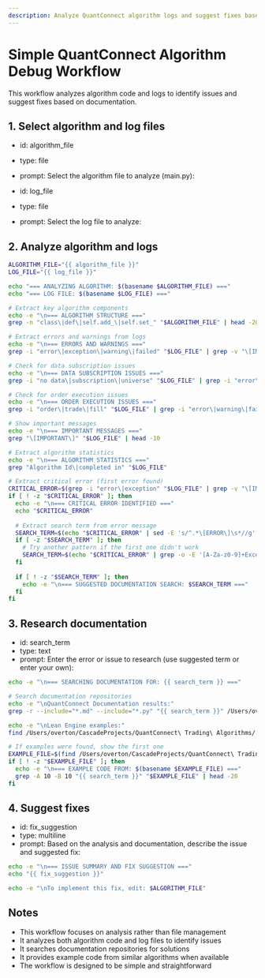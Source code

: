```yaml
---
description: Analyze QuantConnect algorithm logs and suggest fixes based on documentation
---
```

# Simple QuantConnect Algorithm Debug Workflow

This workflow analyzes algorithm code and logs to identify issues and suggest fixes based on documentation.

## 1. Select algorithm and log files
- id: algorithm_file
- type: file
- prompt: Select the algorithm file to analyze (main.py):

- id: log_file
- type: file
- prompt: Select the log file to analyze:

## 2. Analyze algorithm and logs
```bash
ALGORITHM_FILE="{{ algorithm_file }}"
LOG_FILE="{{ log_file }}"

echo "=== ANALYZING ALGORITHM: $(basename $ALGORITHM_FILE) ==="
echo "=== LOG FILE: $(basename $LOG_FILE) ==="

# Extract key algorithm components
echo -e "\n=== ALGORITHM STRUCTURE ==="
grep -n "class\|def\|self.add_\|self.set_" "$ALGORITHM_FILE" | head -20

# Extract errors and warnings from logs
echo -e "\n=== ERRORS AND WARNINGS ==="
grep -i "error\|exception\|warning\|failed" "$LOG_FILE" | grep -v "\[IMPORTANT\]"

# Check for data subscription issues
echo -e "\n=== DATA SUBSCRIPTION ISSUES ==="
grep -i "no data\|subscription\|universe" "$LOG_FILE" | grep -i "error\|warning\|failed"

# Check for order execution issues
echo -e "\n=== ORDER EXECUTION ISSUES ==="
grep -i "order\|trade\|fill" "$LOG_FILE" | grep -i "error\|warning\|failed"

# Show important messages
echo -e "\n=== IMPORTANT MESSAGES ==="
grep "\[IMPORTANT\]" "$LOG_FILE" | head -10

# Extract algorithm statistics
echo -e "\n=== ALGORITHM STATISTICS ==="
grep "Algorithm Id\|completed in" "$LOG_FILE"

# Extract critical error (first error found)
CRITICAL_ERROR=$(grep -i "error\|exception" "$LOG_FILE" | grep -v "\[IMPORTANT\]" | head -1)
if [ ! -z "$CRITICAL_ERROR" ]; then
  echo -e "\n=== CRITICAL ERROR IDENTIFIED ==="
  echo "$CRITICAL_ERROR"
  
  # Extract search term from error message
  SEARCH_TERM=$(echo "$CRITICAL_ERROR" | sed -E 's/^.*\[ERROR\]\s*//g' | cut -d':' -f1 | head -c 50)
  if [ -z "$SEARCH_TERM" ]; then
    # Try another pattern if the first one didn't work
    SEARCH_TERM=$(echo "$CRITICAL_ERROR" | grep -o -E '[A-Za-z0-9]+Exception|Error[A-Za-z0-9]*' | head -1)
  fi
  
  if [ ! -z "$SEARCH_TERM" ]; then
    echo -e "\n=== SUGGESTED DOCUMENTATION SEARCH: $SEARCH_TERM ==="
  fi
fi
```

## 3. Research documentation
- id: search_term
- type: text
- prompt: Enter the error or issue to research (use suggested term or enter your own):

```bash
echo -e "\n=== SEARCHING DOCUMENTATION FOR: {{ search_term }} ==="

# Search documentation repositories
echo -e "\nQuantConnect Documentation results:"
grep -r --include="*.md" --include="*.py" "{{ search_term }}" /Users/overton/CascadeProjects/QuantConnect\ Trading\ Algorithms/.windsurf/QC-Doc-Repos/Documentation | head -5

echo -e "\nLean Engine examples:"
find /Users/overton/CascadeProjects/QuantConnect\ Trading\ Algorithms/.windsurf/QC-Doc-Repos/Lean/Algorithm.Python -type f -name "*.py" -exec grep -l "{{ search_term }}" {} \; | head -3

# If examples were found, show the first one
EXAMPLE_FILE=$(find /Users/overton/CascadeProjects/QuantConnect\ Trading\ Algorithms/.windsurf/QC-Doc-Repos/Lean/Algorithm.Python -type f -name "*.py" -exec grep -l "{{ search_term }}" {} \; | head -1)
if [ ! -z "$EXAMPLE_FILE" ]; then
  echo -e "\n=== EXAMPLE CODE FROM: $(basename $EXAMPLE_FILE) ==="
  grep -A 10 -B 10 "{{ search_term }}" "$EXAMPLE_FILE" | head -20
fi
```

## 4. Suggest fixes
- id: fix_suggestion
- type: multiline
- prompt: Based on the analysis and documentation, describe the issue and suggested fix:

```bash
echo -e "\n=== ISSUE SUMMARY AND FIX SUGGESTION ==="
echo "{{ fix_suggestion }}"

echo -e "\nTo implement this fix, edit: $ALGORITHM_FILE"
```

## Notes
- This workflow focuses on analysis rather than file management
- It analyzes both algorithm code and log files to identify issues
- It searches documentation repositories for solutions
- It provides example code from similar algorithms when available
- The workflow is designed to be simple and straightforward
